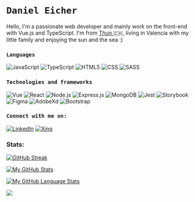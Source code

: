 # `Daniel Eicher` 
Hello, I'm a passionate web developer and mainly work on the front-end with Vue.js and TypeScript.
I'm from [Thun ](https://en.wikipedia.org/wiki/Thun):switzerland:, living in Valencia with my little family and enjoying the sun and the sea :)

### `Languages`
![JavaScript](https://img.shields.io/badge/-JavaScript-000?&logo=JavaScript)
![TypeScript](https://img.shields.io/badge/-TypeScript-000?&logo=TypeScript)
![HTML5](https://img.shields.io/badge/-HTML-000?logo=HTML5)
![CSS](https://img.shields.io/badge/-CSS3-000?logo=CSS3)
![SASS](https://img.shields.io/badge/-SASS-000?logo=SASS)


### `Technologies and frameworks`
![Vue](https://img.shields.io/badge/-Vue.js-000?&logo=Vue.js)
![React](https://img.shields.io/badge/-React-000?&logo=React)
![Node.js](https://img.shields.io/badge/-Node.js-000?&logo=node.js)
![Express.js](https://img.shields.io/badge/-Expressjs-000?logo=Express)
![MongoDB](https://img.shields.io/badge/-MongoDB-000?logo=MongoDB)
![Jest](https://img.shields.io/badge/-Jest-000?&logo=Jest)
![Storybook](https://img.shields.io/badge/-Storybook-000?logo=Storybook)
![Figma](https://img.shields.io/badge/-Figma-000?&logo=Figma)
![AdobeXd](https://img.shields.io/badge/-AdobeXd-000?&logo=AdobeXd)
![Bootstrap](https://img.shields.io/badge/-Bootstrap-000?logo=Bootstrap)

### ``Connect with me on:``
[![LinkedIn](https://img.shields.io/badge/-LinkedIn-000?&logo=linkedin)](https://www.linkedin.com/in/daniel-eicher/)
[![Xing](https://img.shields.io/badge/-Xing-000?&logo=xing)](https://www.xing.com/profile/Daniel_Eicher9/cv)

### Stats:
[![GitHub Streak](http://github-readme-streak-stats.herokuapp.com?user=codingoak&theme=tokyonight&date_format=M%20j%5B%2C%20Y%5D)](https://git.io/streak-stats)

[![My GitHub Stats](https://github-readme-stats.vercel.app/api/?username=codingoak&count_private=true&theme=tokyonight&showicons=true)]()

[![My GitHub Language Stats](https://github-readme-stats.vercel.app/api/top-langs/?username=codingoak&langs_count=5&theme=tokyonight)]()

![](https://komarev.com/ghpvc/?username=codingoak&color=blue)



